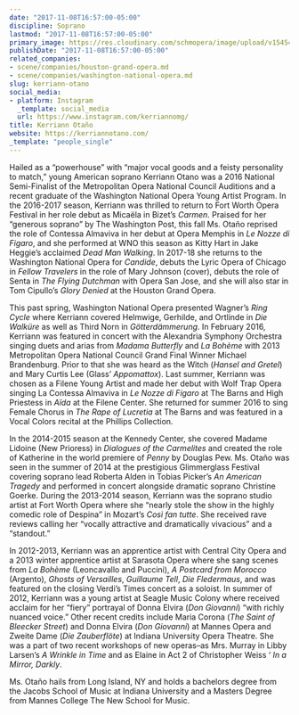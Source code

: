 ```yaml
---
date: "2017-11-08T16:57:00-05:00"
discipline: Soprano
lastmod: "2017-11-08T16:57:00-05:00"
primary_image: https://res.cloudinary.com/schmopera/image/upload/v1545409169/media/webhook-uploads/1510178095687/Otano.jpg.jpg
publishDate: "2017-11-08T16:57:00-05:00"
related_companies:
- scene/companies/houston-grand-opera.md
- scene/companies/washington-national-opera.md
slug: kerriann-otano
social_media:
- platform: Instagram
  _template: social_media
  url: https://www.instagram.com/kerriannomg/
title: Kerriann Otaño
website: https://kerriannotano.com/
_template: "people_single"
---
```


Hailed as a “powerhouse” with “major vocal goods and a feisty personality to match,” young American soprano Kerriann Otano was a 2016 National Semi-Finalist of the Metropolitan Opera National Council Auditions and a recent graduate of the  Washington National Opera Young Artist Program. In the 2016-2017 season, Kerriann was thrilled to return to Fort Worth Opera Festival in her role debut as Micaëla in Bizet’s *Carmen*.  Praised for her “generous soprano” by The Washington Post, this fall Ms. Otaño reprised the role of Contessa Almaviva in her debut at Opera Memphis in *Le Nozze di Figaro*, and she performed at WNO this season as Kitty Hart in Jake Heggie’s acclaimed *Dead Man Walking*. In 2017-18 she returns to the Washington National Opera for *Candide*, debuts the Lyric Opera of Chicago in *Fellow Travelers* in the role of Mary Johnson (cover), debuts the role of Senta in *The Flying Dutchman* with Opera San Jose, and she will also star in Tom Cipullo’s *Glory Denied* at the Houston Grand Opera.

This past spring, Washington National Opera presented Wagner’s *Ring Cycle* where Kerriann covered Helmwige, Gerhilde, and Ortlinde in *Die Walküre* as well as Third Norn in *Götterdämmerung*. In February 2016, Kerriann was featured in concert with the Alexandria Symphony Orchestra singing duets and arias from *Madama Butterfly* and *La Bohème* with 2013 Metropolitan Opera National Council Grand Final Winner Michael Brandenburg. Prior to that she was heard as the Witch (*Hansel and Gretel*) and Mary Curtis Lee (Glass’ *Appomattox*). Last summer, Kerriann was chosen as a Filene Young Artist and made her debut with Wolf Trap Opera singing La Contessa Almaviva in *Le Nozze di Figaro* at The Barns and High Priestess in *Aïda* at the Filene Center. She returned for summer 2016 to sing Female Chorus in *The Rape of Lucretia* at The Barns and was featured in a Vocal Colors recital at the Phillips Collection.

In the 2014-2015 season at the Kennedy Center, she covered Madame Lidoine (New Prioress) in *Dialogues of the Carmelites* and created the role of Katherine in the world premiere of *Penny* by Douglas Pew. Ms. Otaño was seen in the summer of 2014 at the prestigious Glimmerglass Festival covering soprano lead Roberta Alden in Tobias Picker’s *An American Tragedy* and performed in concert alongside dramatic soprano Christine Goerke. During the 2013-2014 season, Kerriann was the soprano studio artist at Fort Worth Opera where she “nearly stole the show in the highly comedic role of Despina” in Mozart’s *Così fan tutte*. She received rave reviews calling her “vocally attractive and dramatically vivacious” and a “standout.”

In 2012-2013, Kerriann was an apprentice artist with Central City Opera and a 2013 winter apprentice artist at Sarasota Opera where she sang scenes from *La Bohème* (Leoncavallo and Puccini), *A Postcard from Morocco* (Argento), *Ghosts of Versailles*, *Guillaume Tell*, *Die Fledermaus*, and was featured on the closing Verdi’s Times concert as a soloist. In summer of 2012, Kerriann was a young artist at Seagle Music Colony where received acclaim for her “fiery” portrayal of Donna Elvira (*Don Giovanni*) “with richly nuanced voice.” Other recent credits include Maria Corona (*The Saint of Bleecker Street*) and Donna Elvira (*Don Giovanni*) at Mannes Opera and Zweite Dame (*Die Zauberflöte*) at Indiana University Opera Theatre. She was a part of two recent workshops of new operas–as Mrs. Murray in Libby Larsen’s *A Wrinkle in Time* and as Elaine in Act 2 of Christopher Weiss ‘ *In a Mirror, Darkly*.

Ms. Otaño hails from Long Island, NY and holds a bachelors degree from the Jacobs School of Music at Indiana University and a Masters Degree from Mannes College The New School for Music.
